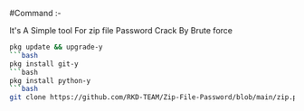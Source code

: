 #Command :-

It's A Simple tool For zip file Password Crack By Brute force
```bash
pkg update && upgrade-y
```bash
pkg install git-y
```bash
pkg install python-y
```bash
git clone https://github.com/RKD-TEAM/Zip-File-Password/blob/main/zip.py
